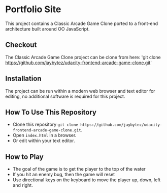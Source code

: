 # Portfolio Site

This project contains a Classic Arcade Game Clone ported to a front-end architecture built around OO JavaScript.

## Checkout
The Classic Arcade Game Clone project can be clone from here:
'git clone https://github.com/jaybytez/udacity-frontend-arcade-game-clone.git'

## Installation
The project can be run within a modern web browser and text editor for editing, no additional software is required for this project.

## How To Use This Repository
- Clone this repository `git clone https://github.com/jaybytez/udacity-frontend-arcade-game-clone.git`.
- Open `index.html` in a browser.
- Or edit within your text editor.

## How to Play
- The goal of the game is to get the player to the top of the water
- If you hit an enemy bug, then the game will reset
- Use directional keys on the keyboard to move the player up, down, left and right.